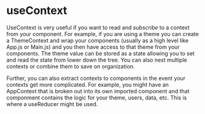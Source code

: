 # useContext

UseContext is very useful if you want to read and _subscribe_ to a context from your component. For example, if you are using a theme you can create a ThemeContext and wrap your components (usually as a high level like App.js or Main.js) and you then have access to that theme from your components. The theme value can be stored as a state allowing you to set and read the state from lower down the tree. You can also nest multiple contexts or combine them to save on organization.

Further, you can also extract contexts to components in the event your contexts get more complicated. For example, you might have an AppContext that is broken out into its own imported component and that componment contains the logic for your theme, users, data, etc. This is where a useReducer might be used.
